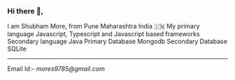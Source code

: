 ### Hi there 👋,
I am Shubham More, from Pune Maharashtra India 🇮🇳
My primary language Javascript, Typescript and Javascript based frameworks
Secondary language Java
Primary Database Mongodb
Secondary Database SQLite 

----

Email Id:- _mores9785@gmail.com_
